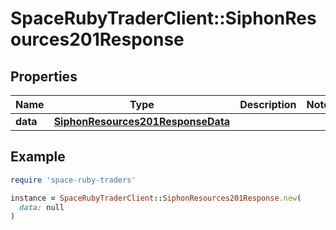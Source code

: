 # SpaceRubyTraderClient::SiphonResources201Response

## Properties

| Name | Type | Description | Notes |
| ---- | ---- | ----------- | ----- |
| **data** | [**SiphonResources201ResponseData**](SiphonResources201ResponseData.md) |  |  |

## Example

```ruby
require 'space-ruby-traders'

instance = SpaceRubyTraderClient::SiphonResources201Response.new(
  data: null
)
```

